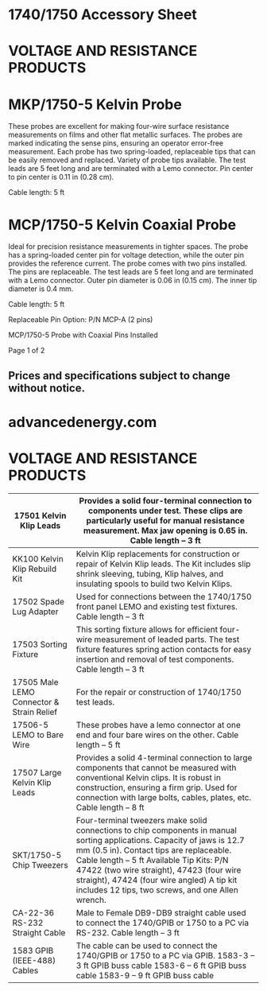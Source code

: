 # 1740/1750 Accessory Sheet

# VOLTAGE AND RESISTANCE PRODUCTS

# MKP/1750-5 Kelvin Probe

These probes are excellent for making four-wire surface resistance measurements on films and other flat metallic surfaces. The probes are marked indicating the sense pins, ensuring an operator error-free measurement. Each probe has two spring-loaded, replaceable tips that can be easily removed and replaced. Variety of probe tips available. The test leads are 5 feet long and are terminated with a Lemo connector. Pin center to pin center is 0.11 in (0.28 cm).

Cable length: 5 ft

# MCP/1750-5 Kelvin Coaxial Probe

Ideal for precision resistance measurements in tighter spaces. The probe has a spring-loaded center pin for voltage detection, while the outer pin provides the reference current. The probe comes with two pins installed. The pins are replaceable. The test leads are 5 feet long and are terminated with a Lemo connector. Outer pin diameter is 0.06 in (0.15 cm). The inner tip diameter is 0.4 mm.

Cable length: 5 ft

Replaceable Pin Option: P/N MCP-A (2 pins)

MCP/1750-5 Probe with Coaxial Pins Installed

Page 1 of 2

Prices and specifications subject to change without notice.
---
# advancedenergy.com
# VOLTAGE AND RESISTANCE PRODUCTS

|17501 Kelvin Klip Leads|Provides a solid four-terminal connection to components under test. These clips are particularly useful for manual resistance measurement. Max jaw opening is 0.65 in. Cable length – 3 ft|
|---|---|
|KK100 Kelvin Klip Rebuild Kit|Kelvin Klip replacements for construction or repair of Kelvin Klip leads. The Kit includes slip shrink sleeving, tubing, Klip halves, and insulating spools to build two Kelvin Klips.|
|17502 Spade Lug Adapter|Used for connections between the 1740/1750 front panel LEMO and existing test fixtures. Cable length – 3 ft|
|17503 Sorting Fixture|This sorting fixture allows for efficient four-wire measurement of leaded parts. The test fixture features spring action contacts for easy insertion and removal of test components. Cable length – 3 ft|
|17505 Male LEMO Connector & Strain Relief|For the repair or construction of 1740/1750 test leads.|
|17506-5 LEMO to Bare Wire|These probes have a lemo connector at one end and four bare wires on the other. Cable length – 5 ft|
|17507 Large Kelvin Klip Leads|Provides a solid 4-terminal connection to large components that cannot be measured with conventional Kelvin clips. It is robust in construction, ensuring a firm grip. Used for connection with large bolts, cables, plates, etc. Cable length – 8 ft|
|SKT/1750-5 Chip Tweezers|Four-terminal tweezers make solid connections to chip components in manual sorting applications. Capacity of jaws is 12.7 mm (0.5 in). Contact tips are replaceable. Cable length – 5 ft Available Tip Kits: P/N 47422 (two wire straight), 47423 (four wire straight), 47424 (four wire angled) A tip kit includes 12 tips, two screws, and one Allen wrench.|
|CA-22-36 RS-232 Straight Cable|Male to Female DB9-DB9 straight cable used to connect the 1740/GPIB or 1750 to a PC via RS-232. Cable length – 3 ft|
|1583 GPIB (IEEE-488) Cables|The cable can be used to connect the 1740/GPIB or 1750 to a PC via GPIB. 1583-3 – 3 ft GPIB buss cable 1583-6 – 6 ft GPIB buss cable 1583-9 – 9 ft GPIB buss cable|
